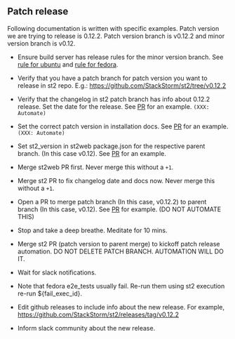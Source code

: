 ## Patch release

Following documentation is written with specific examples. Patch version we are trying to release is 0.12.2. Patch version branch is v0.12.2 and minor version branch is v0.12.


* Ensure build server has release rules for the minor version branch. See [rule for ubuntu](https://gist.github.com/lakshmi-kannan/87c14f8a3f1f2f6c14a9) and [rule for fedora](https://gist.github.com/lakshmi-kannan/bc42c649e98ad4f4044f).

* Verify that you have a patch branch for patch version you want to release in st2 repo. E.g.: https://github.com/StackStorm/st2/tree/v0.12.2

* Verify that the changelog in st2 patch branch has info about 0.12.2 release. Set the date for the release. See [PR](https://github.com/StackStorm/st2/pull/1809) for an example. ```(XXX: Automate)```

* Set the correct patch version in installation docs. See [PR](https://github.com/StackStorm/st2/pull/1809) for an example.  ```(XXX: Automate)```

* Set st2_version in st2web package.json for the respective parent branch. (In this case v0.12). See [PR](https://github.com/StackStorm/st2web/pull/178]) for an example.

* Merge st2web PR first. Never merge this without a ``+1``.

* Merge st2 PR to fix changelog date and docs now. Never merge this without a ``+1``.

* Open a PR to merge patch branch (In this case, v0.12.2) to parent branch (In this case, v0.12). See [PR](https://github.com/StackStorm/st2/pull/1810) for example. (DO NOT AUTOMATE THIS)

* Stop and take a deep breathe. Meditate for 10 mins.

* Merge st2 PR (patch version to parent merge) to kickoff patch release automation. DO NOT DELETE PATCH BRANCH. AUTOMATION WILL DO IT.

* Wait for slack notifications.

* Note that fedora e2e_tests usually fail. Re-run them using st2 execution re-run ${fail_exec_id}.

* Edit github releases to include info about the new release. For example, https://github.com/StackStorm/st2/releases/tag/v0.12.2

* Inform slack community about the new release.
